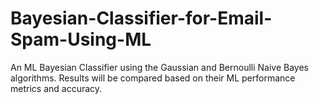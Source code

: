 # Bayesian-Classifier-for-Email-Spam-Using-ML
An ML Bayesian Classifier using the Gaussian and Bernoulli Naive Bayes algorithms. Results will be compared based on their ML performance metrics and accuracy. 
